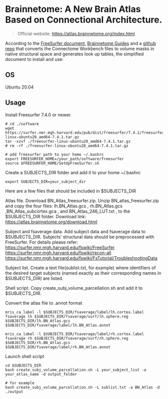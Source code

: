 # Brainnetome: A New Brain Atlas Based on Connectional Architecture.

> Official website: https://atlas.brainnetome.org/index.html

According to the [FreeSurfer document](https://surfer.nmr.mgh.harvard.edu/fswiki/HistoAtlasSegmentation), [Brainnetome Guides](https://atlas.brainnetome.org/download.html) and a [github repo](https://github.com/tannerjared/HCP-MMP1) that converts the Connectome Workbench files to volume masks in native structural space and generates look up tables,
the simplified document to install and use:

## OS
Ubuntu 20.04

## Usage
Install Freesurfer 7.4.0 or newer.
```shell
# cd ./software
wget https://surfer.nmr.mgh.harvard.edu/pub/dist/freesurfer/7.4.1/freesurfer-linux-ubuntu20_amd64-7.4.1.tar.gz
tar -xzvf ./freesurfer-linux-ubuntu20_amd64-7.4.1.tar.gz
# rm -rf ./freesurfer-linux-ubuntu20_amd64-7.4.1.tar.gz

# add freesurfer path to your home ~/.bashrc
export FREESURFER_HOME=/your_path/software/freesurfer
source $FREESURFER_HOME/SetUpFreeSurfer.sh
```

Create a SUBJECTS_DIR folder and add it to your home ~/.bashrc
```shell
export SUBJECTS_DIR=your_subject_dir
```
Here are a few files that should be included in $SUBJECTS_DIR

  Atlas file. 
  Download BN_Atlas_freesurfer.zip. Unzip BN_atlas_freesurfer.zip and copy the four files: lh.BN_Atlas.gcs , rh.BN_Atlas.gcs ,BN_Atlas_subcortex.gca , and BN_Atlas_246_LUT.txt , to the $SUBJECTS_DIR folder. Download link: https://atlas.brainnetome.org/download.html 


  Subject and fsaverage data. 
  Add subject data and fsaverage data to $SUBJECTS_DIR. Subjects’ structural data should be preprocessed with FreeSurfer. For details please refer:
  https://surfer.nmr.mgh.harvard.edu/fswiki/FreeSurfer
  https://surfer.nmr.mgh.harvard.edu/fswiki/recon-all
  https://surfer.nmr.mgh.harvard.edu/fswiki/FsTutorial/TroubleshootingData

  Subject list. 
  Create a text file(sublist.txt, for example) where identifiers of the desired target subjects (named exactly as their corresponding names in $SUBJECTS_DIR) are listed.

  Shell script.
  Copy create_subj_volume_parcellation.sh and add it to $SUBJECTS_DIR.

Convert the atlas file to .annot format
```shell
mris_ca_label -l $SUBJECTS_DIR/fsaverage/label/lh.cortex.label fsaverage lh $SUBJECTS_DIR/fsaverage/surf/lh.sphere.reg $SUBJECTS_DIR/lh.BN_Atlas.gcs $SUBJECTS_DIR/fsaverage/label/lh.BN_Atlas.annot

mris_ca_label -l $SUBJECTS_DIR/fsaverage/label/rh.cortex.label fsaverage rh $SUBJECTS_DIR/fsaverage/surf/rh.sphere.reg $SUBJECTS_DIR/rh.BN_Atlas.gcs $SUBJECTS_DIR/fsaverage/label/rh.BN_Atlas.annot

```

Launch shell script
```shell
cd $SUBJECTS_DIR
bash create_subj_volume_parcellation.sh -L your_subject_list -a your_atlas_name -d output_folder

# for example
bash create_subj_volume_parcellation.sh -L sublist.txt -a BN_Atlas -d ./output
```




